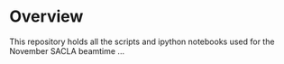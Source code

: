 # Overview
This repository holds all the scripts and ipython notebooks used for the November SACLA beamtime ...

